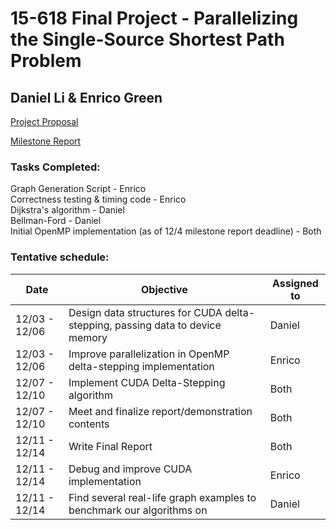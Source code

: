# 15-618 Final Project - Parallelizing the Single-Source Shortest Path Problem
## Daniel Li & Enrico Green

[Project Proposal](ProjectProposal.pdf)

[Milestone Report](MilestoneReport.pdf)

### Tasks Completed:  
Graph Generation Script - Enrico  
Correctness testing & timing code - Enrico  
Dijkstra's algorithm - Daniel  
Bellman-Ford - Daniel  
Initial OpenMP implementation (as of 12/4 milestone report deadline) - Both  

### Tentative schedule:

| Date | Objective | Assigned to |
|------|-----------|-------------|
| 12/03 - 12/06 | Design data structures for CUDA delta-stepping, passing data to device memory | Daniel |
| 12/03 - 12/06 | Improve parallelization in OpenMP delta-stepping implementation | Enrico |
| 12/07 - 12/10 | Implement CUDA Delta-Stepping algorithm | Both |
| 12/07 - 12/10 | Meet and finalize report/demonstration contents | Both |
| 12/11 - 12/14 | Write Final Report | Both |
| 12/11 - 12/14 | Debug and improve CUDA implementation | Enrico |
| 12/11 - 12/14 | Find several real-life graph examples to benchmark our algorithms on | Daniel |
